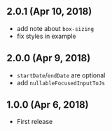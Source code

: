 ## 2.0.1 (Apr 10, 2018)

* add note about `box-sizing`
* fix styles in example

## 2.0.0 (Apr 9, 2018)

* `startDate`/`endDate` are optional
* add `nullableFocusedInputToJs`

## 1.0.0 (Apr 6, 2018)

* First release

